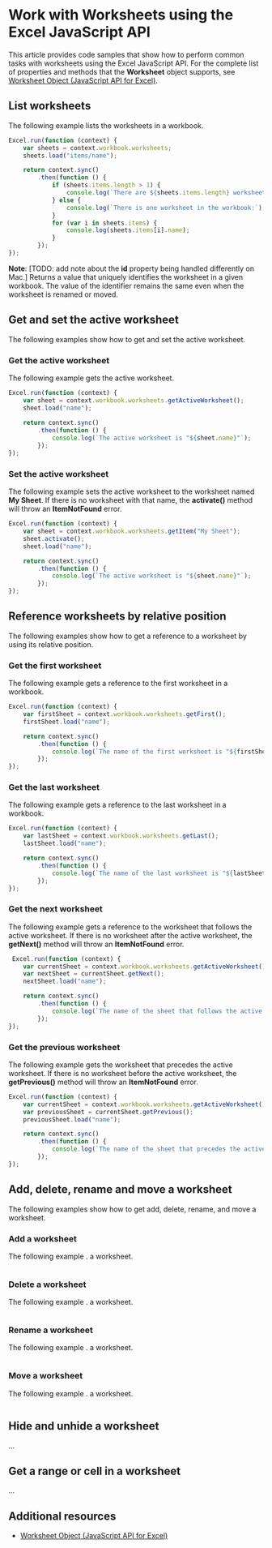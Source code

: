 # Work with Worksheets using the Excel JavaScript API

This article provides code samples that show how to perform common tasks with worksheets using the Excel JavaScript API. For the complete list of properties and methods that the **Worksheet** object supports, see [Worksheet Object (JavaScript API for Excel)](../../reference/excel/worksheet.md).

## List worksheets

The following example lists the worksheets in a workbook.

```js
Excel.run(function (context) {
    var sheets = context.workbook.worksheets;
    sheets.load("items/name");

    return context.sync()
        .then(function () {
            if (sheets.items.length > 1) {
                console.log(`There are ${sheets.items.length} worksheets in the workbook:`);
            } else {
                console.log(`There is one worksheet in the workbook:`);
            }
            for (var i in sheets.items) {
                console.log(sheets.items[i].name);
            }
        });
});
```

**Note**: [TODO: add note about the **id** property being handled differently on Mac.] Returns a value that uniquely identifies the worksheet in a given workbook. The value of the identifier remains the same even when the worksheet is renamed or moved. 

## Get and set the active worksheet

The following examples show how to get and set the active worksheet.

### Get the active worksheet

The following example gets the active worksheet.

```js
Excel.run(function (context) {
    var sheet = context.workbook.worksheets.getActiveWorksheet();
    sheet.load("name");
    
    return context.sync()
        .then(function () {
            console.log(`The active worksheet is "${sheet.name}"`);
        });
});
```

### Set the active worksheet

The following example sets the active worksheet to the worksheet named **My Sheet**. If there is no worksheet with that name, the **activate()** method will throw an **ItemNotFound** error.

```js
Excel.run(function (context) {
    var sheet = context.workbook.worksheets.getItem("My Sheet");
    sheet.activate();
    sheet.load("name");

    return context.sync()
        .then(function () {
            console.log(`The active worksheet is "${sheet.name}"`);
        });
});
```

## Reference worksheets by relative position

The following examples show how to get a reference to a worksheet by using its relative position.

### Get the first worksheet

The following example gets a reference to the first worksheet in a workbook.

```js
Excel.run(function (context) {
    var firstSheet = context.workbook.worksheets.getFirst();
    firstSheet.load("name");

    return context.sync()
        .then(function () {
            console.log(`The name of the first worksheet is "${firstSheet.name}"`);
        });
});
```

### Get the last worksheet

The following example gets a reference to the last worksheet in a workbook.

```js
Excel.run(function (context) {
    var lastSheet = context.workbook.worksheets.getLast();
    lastSheet.load("name");

    return context.sync()
        .then(function () {
            console.log(`The name of the last worksheet is "${lastSheet.name}"`);
        });
});
```

### Get the next worksheet

The following example gets a reference to the worksheet that follows the active worksheet. If there is no worksheet after the active worksheet, the **getNext()** method will throw an **ItemNotFound** error.

```js
 Excel.run(function (context) {
    var currentSheet = context.workbook.worksheets.getActiveWorksheet();
    var nextSheet = currentSheet.getNext();
    nextSheet.load("name");

    return context.sync()
        .then(function () {
            console.log(`The name of the sheet that follows the active worksheet is "${nextSheet.name}"`);
        });
});
```

### Get the previous worksheet

The following example gets the worksheet that precedes the active worksheet. If there is no worksheet before the active worksheet, the **getPrevious()** method will throw an **ItemNotFound** error.

```js
Excel.run(function (context) {
    var currentSheet = context.workbook.worksheets.getActiveWorksheet();
    var previousSheet = currentSheet.getPrevious();
    previousSheet.load("name");

    return context.sync()
        .then(function () {
            console.log(`The name of the sheet that precedes the active worksheet is "${previousSheet.name}"`);
        });
});
```

## Add, delete, rename and move a worksheet

The following examples show how to get add, delete, rename, and move a worksheet.

### Add a worksheet

The following example . a worksheet.

```js
```

### Delete a worksheet

The following example . a worksheet.

```js
```

### Rename a worksheet

The following example . a worksheet.

```js
```

### Move a worksheet

The following example . a worksheet.

```js
```





## Hide and unhide a worksheet

...

## Get a range or cell in a worksheet

...

## Additional resources

- [Worksheet Object (JavaScript API for Excel)](../../reference/excel/worksheet.md)